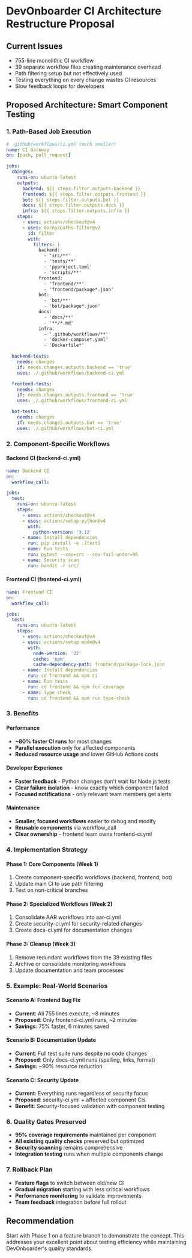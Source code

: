 # DevOnboarder CI Architecture Restructure Proposal

## Current Issues

- 755-line monolithic CI workflow
- 39 separate workflow files creating maintenance overhead
- Path filtering setup but not effectively used
- Testing everything on every change wastes CI resources
- Slow feedback loops for developers

## Proposed Architecture: Smart Component Testing

### 1. Path-Based Job Execution

```yaml
# .github/workflows/ci.yml (much smaller)
name: CI Gateway
on: [push, pull_request]

jobs:
  changes:
    runs-on: ubuntu-latest
    outputs:
      backend: ${{ steps.filter.outputs.backend }}
      frontend: ${{ steps.filter.outputs.frontend }}
      bot: ${{ steps.filter.outputs.bot }}
      docs: ${{ steps.filter.outputs.docs }}
      infra: ${{ steps.filter.outputs.infra }}
    steps:
      - uses: actions/checkout@v4
      - uses: dorny/paths-filter@v2
        id: filter
        with:
          filters: |
            backend:
              - 'src/**'
              - 'tests/**'
              - 'pyproject.toml'
              - 'scripts/**'
            frontend:
              - 'frontend/**'
              - 'frontend/package*.json'
            bot:
              - 'bot/**'
              - 'bot/package*.json'
            docs:
              - 'docs/**'
              - '**/*.md'
            infra:
              - '.github/workflows/**'
              - 'docker-compose*.yaml'
              - 'Dockerfile*'

  backend-tests:
    needs: changes
    if: needs.changes.outputs.backend == 'true'
    uses: ./.github/workflows/backend-ci.yml

  frontend-tests:
    needs: changes
    if: needs.changes.outputs.frontend == 'true'
    uses: ./.github/workflows/frontend-ci.yml

  bot-tests:
    needs: changes
    if: needs.changes.outputs.bot == 'true'
    uses: ./.github/workflows/bot-ci.yml
```

### 2. Component-Specific Workflows

#### Backend CI (backend-ci.yml)

```yaml
name: Backend CI
on:
  workflow_call:

jobs:
  test:
    runs-on: ubuntu-latest
    steps:
      - uses: actions/checkout@v4
      - uses: actions/setup-python@v4
        with:
          python-version: '3.12'
      - name: Install dependencies
        run: pip install -e .[test]
      - name: Run tests
        run: pytest --cov=src --cov-fail-under=96
      - name: Security scan
        run: bandit -r src/
```

#### Frontend CI (frontend-ci.yml)

```yaml
name: Frontend CI
on:
  workflow_call:

jobs:
  test:
    runs-on: ubuntu-latest
    steps:
      - uses: actions/checkout@v4
      - uses: actions/setup-node@v4
        with:
          node-version: '22'
          cache: 'npm'
          cache-dependency-path: frontend/package-lock.json
      - name: Install dependencies
        run: cd frontend && npm ci
      - name: Run tests
        run: cd frontend && npm run coverage
      - name: Type check
        run: cd frontend && npm run type-check
```

### 3. Benefits

#### Performance

- **~80% faster CI runs** for most changes
- **Parallel execution** only for affected components
- **Reduced resource usage** and lower GitHub Actions costs

#### Developer Experience

- **Faster feedback** - Python changes don't wait for Node.js tests
- **Clear failure isolation** - know exactly which component failed
- **Focused notifications** - only relevant team members get alerts

#### Maintenance

- **Smaller, focused workflows** easier to debug and modify
- **Reusable components** via workflow_call
- **Clear ownership** - frontend team owns frontend-ci.yml

### 4. Implementation Strategy

#### Phase 1: Core Components (Week 1)

1. Create component-specific workflows (backend, frontend, bot)
2. Update main CI to use path filtering
3. Test on non-critical branches

#### Phase 2: Specialized Workflows (Week 2)

1. Consolidate AAR workflows into aar-ci.yml
2. Create security-ci.yml for security-related changes
3. Create docs-ci.yml for documentation changes

#### Phase 3: Cleanup (Week 3)

1. Remove redundant workflows from the 39 existing files
2. Archive or consolidate monitoring workflows
3. Update documentation and team processes

### 5. Example: Real-World Scenarios

#### Scenario A: Frontend Bug Fix

- **Current**: All 755 lines execute, ~8 minutes
- **Proposed**: Only frontend-ci.yml runs, ~2 minutes
- **Savings**: 75% faster, 6 minutes saved

#### Scenario B: Documentation Update

- **Current**: Full test suite runs despite no code changes
- **Proposed**: Only docs-ci.yml runs (spelling, links, format)
- **Savings**: ~90% resource reduction

#### Scenario C: Security Update

- **Current**: Everything runs regardless of security focus
- **Proposed**: security-ci.yml + affected component CIs
- **Benefit**: Security-focused validation with component testing

### 6. Quality Gates Preserved

- **95% coverage requirements** maintained per component
- **All existing quality checks** preserved but optimized
- **Security scanning** remains comprehensive
- **Integration testing** runs when multiple components change

### 7. Rollback Plan

- **Feature flags** to switch between old/new CI
- **Gradual migration** starting with less critical workflows
- **Performance monitoring** to validate improvements
- **Team feedback** integration before full rollout

## Recommendation

Start with Phase 1 on a feature branch to demonstrate the concept. This addresses your excellent point about testing efficiency while maintaining DevOnboarder's quality standards.
